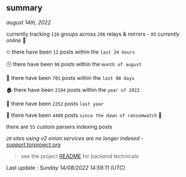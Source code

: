 
## summary
_august 14th, 2022_

currently tracking `116` groups across `206` relays & mirrors - _`95` currently online_ 📡

⏲ there have been `12` posts within the `last 24 hours`

🕓 there have been `98` posts within the `month of august`

📅 there have been `701` posts within the `last 90 days`

🏚 there have been `2194` posts within the `year of 2022`

🚀 there have been `2252` posts `last year`

🦕 there have been `4480` posts `since the dawn of ransomwatch` 🐣

there are `55` custom parsers indexing posts

_`20` sites using v2 onion services are no longer indexed - [support.torproject.org](https://support.torproject.org/onionservices/v2-deprecation/)_

> see the project [README](https://github.com/jmousqueton/ransomwatch#readme) for backend technicals



Last update : _Sunday 14/08/2022 14:59:11 (UTC)_

